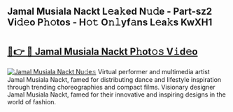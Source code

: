 ## Jamal Musiala Nackt L𝚎a𝚔ed N𝚞𝚍e - Part-sz2 Vi𝚍𝚎o P𝚑𝚘tos - H𝚘𝚝 O𝚗𝚕yf𝚊ns L𝚎a𝚔s KwXH1

# <h2><a href="http://kf3c74s.oniu.top/?m=Jamal+Musiala+Nackt">🔗👉 🔴 Jamal Musiala Nackt P𝚑ot𝚘𝚜 V𝚒d𝚎o</a></h2>

[![Jamal Musiala Nackt Nu𝚍e𝚜](https://i.imgur.com/0qMVB7G.gif)](http://kf3c74s.oniu.top/?m=Jamal+Musiala+Nackt)
Virtual performer and multimedia artist Jamal Musiala Nackt, famed for distributing dance and lifestyle inspiration through trending choreographies and compact films. Visionary designer Jamal Musiala Nackt, famed for their innovative and inspiring designs in the world of fashion.  
